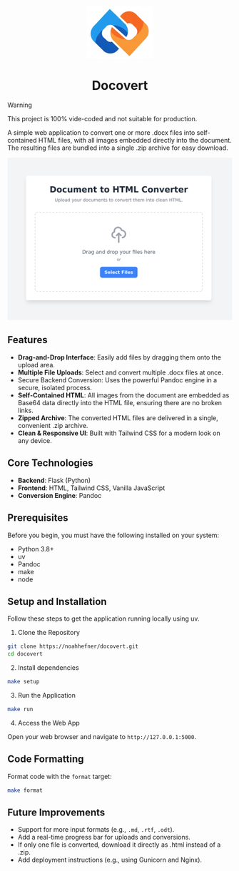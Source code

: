 <p align="center">
  <img src="static/logo.png" alt="Logo" width="150">
</p>
      
<h1 align="center">Docovert</h1>

> [!WARNING]  
> This project is 100% vide-coded and not suitable for production.

A simple web application to convert one or more .docx files into self-contained HTML files, with all images embedded directly into the document. The resulting files are bundled into a single .zip archive for easy download.

![screenshot 1](demo-1.png)

## Features

- **Drag-and-Drop Interface**: Easily add files by dragging them onto the upload area.
- **Multiple File Uploads**: Select and convert multiple .docx files at once.
- Secure Backend Conversion: Uses the powerful Pandoc engine in a secure, isolated process.
- **Self-Contained HTML**: All images from the document are embedded as Base64 data directly into the HTML file, ensuring there are no broken links.
- **Zipped Archive**: The converted HTML files are delivered in a single, convenient .zip archive.
- **Clean & Responsive UI**: Built with Tailwind CSS for a modern look on any device.

## Core Technologies

- **Backend**: Flask (Python)
- **Frontend**: HTML, Tailwind CSS, Vanilla JavaScript
- **Conversion Engine**: Pandoc

## Prerequisites

Before you begin, you must have the following installed on your system:

- Python 3.8+
- uv
- Pandoc
- make
- node

## Setup and Installation

Follow these steps to get the application running locally using uv.

1. Clone the Repository

```sh
git clone https://noahhefner/docovert.git
cd docovert
```

2. Install dependencies

```sh
make setup
```

3. Run the Application

```sh
make run
```

4. Access the Web App

Open your web browser and navigate to `http://127.0.0.1:5000`.

## Code Formatting

Format code with the `format` target:

```sh
make format
```

## Future Improvements

- Support for more input formats (e.g., `.md`, `.rtf`, `.odt`).
- Add a real-time progress bar for uploads and conversions.
- If only one file is converted, download it directly as .html instead of a .zip.
- Add deployment instructions (e.g., using Gunicorn and Nginx).
